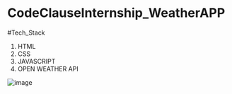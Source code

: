 # CodeClauseInternship_WeatherAPP
#Tech_Stack
1. HTML
2. CSS
3. JAVASCRIPT
4. OPEN WEATHER API

   
![image](https://github.com/shekhsahil/CodeClauseInternship_WeatherAPP/assets/91855497/dd730479-dfdc-4c20-90a2-53c7396e053c)
